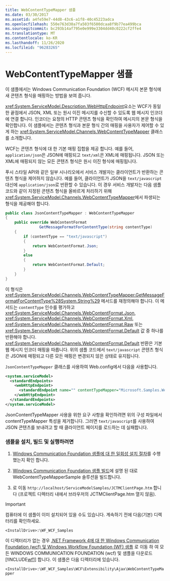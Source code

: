 ```yaml
---
title: WebContentTypeMapper 샘플
ms.date: 03/30/2017
ms.assetid: a4fe59e7-44d8-43c6-a1f8-40c45223adca
ms.openlocfilehash: 550e763d30a7fa503f6500dcaa8f9b77ea499bca
ms.sourcegitcommit: bc293b14af795e0e999e3304dd40c0222cf2ffe4
ms.translationtype: MT
ms.contentlocale: ko-KR
ms.lasthandoff: 11/26/2020
ms.locfileid: "96283265"
---
```

# <a name="webcontenttypemapper-sample"></a>WebContentTypeMapper 샘플

이 샘플에서는 Windows Communication Foundation (WCF) 메시지 본문 형식에 새 콘텐츠 형식을 매핑하는 방법을 보여 줍니다.  
  
 <xref:System.ServiceModel.Description.WebHttpEndpoint>요소는 WCF가 동일한 끝점에서 JSON, XML 또는 원시 이진 메시지를 수신할 수 있도록 웹 메시지 인코더에 연결 합니다. 인코더는 요청의 HTTP 콘텐츠 형식을 확인하여 메시지의 본문 형식을 확인합니다. 이 샘플에서는 콘텐츠 형식과 본문 형식 간의 매핑을 사용자가 제어할 수 있게 하는 <xref:System.ServiceModel.Channels.WebContentTypeMapper> 클래스를 소개합니다.  
  
 WCF는 콘텐츠 형식에 대 한 기본 매핑 집합을 제공 합니다. 예를 들어, `application/json`은  JSON에 매핑되고 `text/xml`은 XML에 매핑됩니다. JSON 또는 XML에 매핑되지 않는 모든 콘텐츠 형식은 원시 이진 형식에 매핑됩니다.  
  
 푸시 스타일 API와 같은 일부 시나리오에서 서비스 개발자는 클라이언트가 반환하는 콘텐츠 형식을 제어하지 않습니다. 예를 들어, 클라이언트가 JSON을 `text/javascript` 대신에 `application/json`로 반환할 수 있습니다. 이 경우 서비스 개발자는 다음 샘플 코드와 같이 지정된 콘텐츠 형식을 올바르게 처리하기 위해 <xref:System.ServiceModel.Channels.WebContentTypeMapper>에서 파생되는 형식을 제공해야 합니다.  
  
```csharp  
public class JsonContentTypeMapper : WebContentTypeMapper  
{  
    public override WebContentFormat  
               GetMessageFormatForContentType(string contentType)  
    {  
        if (contentType == "text/javascript")  
        {  
            return WebContentFormat.Json;  
        }  
        else  
        {  
            return WebContentFormat.Default;  
        }  
    }  
}  
```  
  
 이 형식은 <xref:System.ServiceModel.Channels.WebContentTypeMapper.GetMessageFormatForContentType%28System.String%29> 메서드를 재정의해야 합니다. 이 메서드는 `contentType` 인수를 평가하고 <xref:System.ServiceModel.Channels.WebContentFormat.Json>, <xref:System.ServiceModel.Channels.WebContentFormat.Xml>, <xref:System.ServiceModel.Channels.WebContentFormat.Raw> 또는 <xref:System.ServiceModel.Channels.WebContentFormat.Default> 값 중 하나를 반환해야 합니다. <xref:System.ServiceModel.Channels.WebContentFormat.Default> 반환은 기본 웹 메시지 인코더 매핑을 따릅니다. 위의 샘플 코드에서 `text/javascript` 콘텐츠 형식은 JSON에 매핑되고 다른 모든 매핑은 변경되지 않은 상태로 유지됩니다.  
  
 `JsonContentTypeMapper` 클래스를 사용하여 Web.config에서 다음을 사용합니다.  
  
```xml  
<system.serviceModel>  
  <standardEndpoints>  
    <webHttpEndpoint>  
      <standardEndpoint name="" contentTypeMapper="Microsoft.Samples.WebContentTypeMapper.JsonContentTypeMapper, JsonContentTypeMapper, Version=1.0.0.0, Culture=neutral, PublicKeyToken=null" />  
    </webHttpEndpoint>  
  </standardEndpoints>  
</system.serviceModel>  
```  
  
 JsonContentTypeMapper 사용을 위한 요구 사항을 확인하려면 위의 구성 파일에서 contentTypeMapper 특성을 제거합니다. 그러면 `text/javascript`를 사용하여 JSON 콘텐츠를 보내려고 할 때 클라이언트 페이지를 로드하는 데 실패합니다.  
  
### <a name="to-set-up-build-and-run-the-sample"></a>샘플을 설치, 빌드 및 실행하려면  
  
1. [Windows Communication Foundation 샘플에 대 한 일회성 설치 절차](one-time-setup-procedure-for-the-wcf-samples.md)를 수행 했는지 확인 합니다.  
  
2. [Windows Communication Foundation 샘플 빌드](building-the-samples.md)에 설명 된 대로 WebContentTypeMapperSample 솔루션을 빌드합니다.  
  
3. 로 이동 `http://localhost/ServiceModelSamples/JCTMClientPage.htm` 합니다 (프로젝트 디렉터리 내에서 브라우저의 JCTMClientPage.htm 열지 않음).  
  
> [!IMPORTANT]
> 컴퓨터에 이 샘플이 이미 설치되어 있을 수도 있습니다. 계속하기 전에 다음(기본) 디렉터리를 확인하세요.  
>
> `<InstallDrive>:\WF_WCF_Samples`  
>
> 이 디렉터리가 없는 경우 [.NET Framework 4에 대 한 Windows Communication Foundation (wcf) 및 Windows Workflow Foundation (WF) 샘플](https://www.microsoft.com/download/details.aspx?id=21459) 로 이동 하 여 모든 WINDOWS COMMUNICATION FOUNDATION (wcf) 및 샘플을 다운로드 [!INCLUDE[wf1](../../../../includes/wf1-md.md)] 합니다. 이 샘플은 다음 디렉터리에 있습니다.  
>
> `<InstallDrive>:\WF_WCF_Samples\WCF\Extensibility\Ajax\WebContentTypeMapper`  
